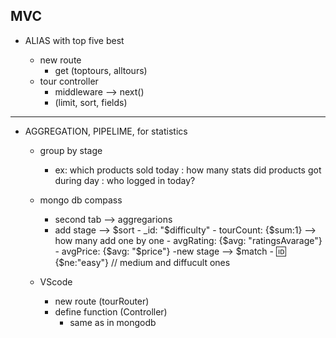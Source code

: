 ## MVC

- ALIAS with top five best

  - new route
    - get (toptours, alltours)
  - tour controller
    - middleware --> next()
    - (limit, sort, fields)

---

- AGGREGATION, PIPELIME, for statistics

  - group by stage

    - ex: which products sold today
      : how many stats did products got during day
      : who logged in today?

  - mongo db compass

    - second tab --> aggregarions
    - add stage --> $sort
            - _id: "$difficulty" - tourCount: {$sum:1} --> how many add one by one
            - avgRating: {$avg: "ratingsAvarage"} - avgPrice: {$avg: "$price"}
      -new stage --> $match
            - :id: {$ne:"easy"} // medium and diffucult ones

  - VScode
    - new route (tourRouter)
    - define function (Controller)
      - same as in mongodb
